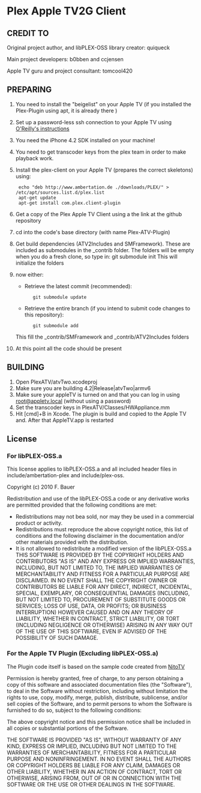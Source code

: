 # Plex Apple TV2G Client
## CREDIT TO
Original project author, and libPLEX-OSS library creator: quiqueck

Main project developers: b0bben and ccjensen

Apple TV guru and project consultant: tomcool420

## PREPARING
1. You need to install the "beigelist" on your Apple TV (if you installed the Plex-Plugin using apt, it is already there )
2. Set up a password-less ssh connection to your Apple TV using [O'Reilly's instructions](http://oreilly.com/pub/h/66)
3. You need the iPhone 4.2 SDK installed on your machine!
4. You need to get transcoder keys from the plex team in order to make playback work.
5. Install the plex-client on your Apple TV (prepares the correct skeletons) using:
		   
		echo "deb http://www.ambertation.de ./downloads/PLEX/" > /etc/apt/sources.list.d/plex.list
		apt-get update
		apt-get install com.plex.client-plugin
6. Get a copy of the Plex Apple TV Client using a the link at the github repository
7. cd into the code's base directory (with name Plex-ATV-Plugin)
8. Get build dependencies (ATV2Includes and SMFramework). These are included as submodules in the _contrib folder. The folders will be empty when you do a fresh clone, so type in:
      git submodule init
   This will initialize the folders
9. now either:
   
   * Retrieve the latest commit (recommended): 
	   
            git submodule update
   
   * Retrieve the entire branch (if you intend to submit code changes to this repository):
            
            git submodule add
	
	This fill the _contrib/SMFramework and _contrib/ATV2Includes folders
10. At this point all the code should be present

## BUILDING
1. Open PlexATV/atvTwo.xcodeproj
2. Make sure you are building 4.2|Release|atvTwo|armv6
3. Make sure your appleTV is turned on and that you can log in using root@appletv.local (without using a password)
4. Set the transcoder keys in PlexATV/Classes/HWAppliance.mm
5. Hit [cmd]+B in Xcode. The plugin is build and copied to the Apple TV and. After that AppleTV.app is restarted

## License
### For libPLEX-OSS.a
This license applies to libPLEX-OSS.a and all included header files in include/ambertation-plex and include/plex-oss.

Copyright (c) 2010 F. Bauer

Redistribution and use of the libPLEX-OSS.a code or any derivative works are permitted provided that the following conditions are met:
- Redistributions may not bea sold, nor may they be used in a commercial product or activity.
- Redistributions must reproduce the above copyright notice, this list of conditions and the following disclaimer in the documentation and/or other materials provided with the distribution.
- It is not allowed to redistribute a modified version of the libPLEX-OSS.a  
THIS SOFTWARE IS PROVIDED BY THE COPYRIGHT HOLDERS AND CONTRIBUTORS "AS IS" AND ANY EXPRESS OR IMPLIED WARRANTIES, INCLUDING, BUT NOT LIMITED TO, THE IMPLIED WARRANTIES OF MERCHANTABILITY AND FITNESS FOR A PARTICULAR PURPOSE ARE DISCLAIMED. IN NO EVENT SHALL THE COPYRIGHT OWNER OR CONTRIBUTORS BE LIABLE FOR ANY DIRECT, INDIRECT, INCIDENTAL, SPECIAL, EXEMPLARY, OR CONSEQUENTIAL DAMAGES (INCLUDING, BUT NOT LIMITED TO, PROCUREMENT OF SUBSTITUTE GOODS OR SERVICES; LOSS OF USE, DATA, OR PROFITS; OR BUSINESS INTERRUPTION) HOWEVER CAUSED AND ON ANY THEORY OF LIABILITY, WHETHER IN CONTRACT, STRICT LIABILITY, OR TORT (INCLUDING NEGLIGENCE OR OTHERWISE) ARISING IN ANY WAY OUT OF THE USE OF THIS SOFTWARE, EVEN IF ADVISED OF THE POSSIBILITY OF SUCH DAMAGE.


### For the Apple TV Plugin (Excluding libPLEX-OSS.a)
The Plugin code itself is based on the sample code created 
from [NitoTV](http://www.iclarified.com/entry/index.php?enid=12374)

Permission is hereby granted, free of charge, to any person obtaining a copy
of this software and associated documentation files (the "Software"), to deal
in the Software without restriction, including without limitation the rights
to use, copy, modify, merge, publish, distribute, sublicense, and/or sell
copies of the Software, and to permit persons to whom the Software is
furnished to do so, subject to the following conditions:

The above copyright notice and this permission notice shall be included in
all copies or substantial portions of the Software.

THE SOFTWARE IS PROVIDED "AS IS", WITHOUT WARRANTY OF ANY KIND, EXPRESS OR
IMPLIED, INCLUDING BUT NOT LIMITED TO THE WARRANTIES OF MERCHANTABILITY,
FITNESS FOR A PARTICULAR PURPOSE AND NONINFRINGEMENT. IN NO EVENT SHALL THE
AUTHORS OR COPYRIGHT HOLDERS BE LIABLE FOR ANY CLAIM, DAMAGES OR OTHER
LIABILITY, WHETHER IN AN ACTION OF CONTRACT, TORT OR OTHERWISE, ARISING FROM,
OUT OF OR IN CONNECTION WITH THE SOFTWARE OR THE USE OR OTHER DEALINGS IN
THE SOFTWARE.